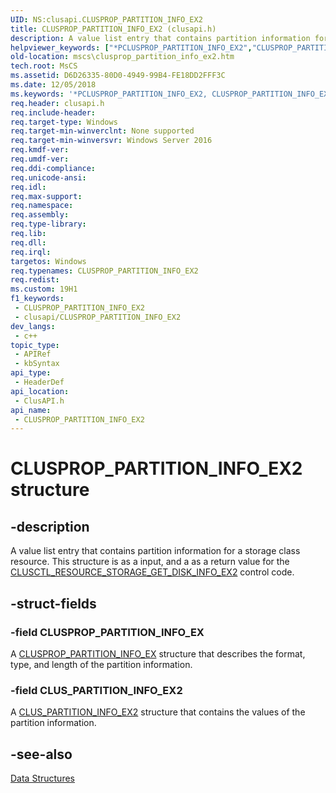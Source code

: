 ```yaml
---
UID: NS:clusapi.CLUSPROP_PARTITION_INFO_EX2
title: CLUSPROP_PARTITION_INFO_EX2 (clusapi.h)
description: A value list entry that contains partition information for a storage class resource. This structure is as a input, and a as a return value for the CLUSCTL_RESOURCE_STORAGE_GET_DISK_INFO_EX2 control code.
helpviewer_keywords: ["*PCLUSPROP_PARTITION_INFO_EX2","CLUSPROP_PARTITION_INFO_EX2","CLUSPROP_PARTITION_INFO_EX2 structure [Failover Cluster]","clusapi/CLUSPROP_PARTITION_INFO_EX2","mscs.clusprop_partition_info_ex2"]
old-location: mscs\clusprop_partition_info_ex2.htm
tech.root: MsCS
ms.assetid: D6D26335-80D0-4949-99B4-FE18DD2FFF3C
ms.date: 12/05/2018
ms.keywords: '*PCLUSPROP_PARTITION_INFO_EX2, CLUSPROP_PARTITION_INFO_EX2, CLUSPROP_PARTITION_INFO_EX2 structure [Failover Cluster], clusapi/CLUSPROP_PARTITION_INFO_EX2, mscs.clusprop_partition_info_ex2'
req.header: clusapi.h
req.include-header: 
req.target-type: Windows
req.target-min-winverclnt: None supported
req.target-min-winversvr: Windows Server 2016
req.kmdf-ver: 
req.umdf-ver: 
req.ddi-compliance: 
req.unicode-ansi: 
req.idl: 
req.max-support: 
req.namespace: 
req.assembly: 
req.type-library: 
req.lib: 
req.dll: 
req.irql: 
targetos: Windows
req.typenames: CLUSPROP_PARTITION_INFO_EX2
req.redist: 
ms.custom: 19H1
f1_keywords:
 - CLUSPROP_PARTITION_INFO_EX2
 - clusapi/CLUSPROP_PARTITION_INFO_EX2
dev_langs:
 - c++
topic_type:
 - APIRef
 - kbSyntax
api_type:
 - HeaderDef
api_location:
 - ClusAPI.h
api_name:
 - CLUSPROP_PARTITION_INFO_EX2
---
```


# CLUSPROP_PARTITION_INFO_EX2 structure


## -description

A value list entry that contains partition information for a storage class resource. This structure is as a input, and a as a return value for the <a href="https://docs.microsoft.com/previous-versions/windows/desktop/mscs/clusctl-resource-storage-get-disk-info-ex2">CLUSCTL_RESOURCE_STORAGE_GET_DISK_INFO_EX2</a> control code.

## -struct-fields

### -field CLUSPROP_PARTITION_INFO_EX

A <a href="https://docs.microsoft.com/previous-versions/windows/desktop/api/clusapi/ns-clusapi-clusprop_partition_info_ex">CLUSPROP_PARTITION_INFO_EX</a> structure that describes the format, 
     type, and length of the partition information.

### -field CLUS_PARTITION_INFO_EX2

A <a href="https://docs.microsoft.com/previous-versions/windows/desktop/api/clusapi/ns-clusapi-clus_partition_info_ex2">CLUS_PARTITION_INFO_EX2</a> structure that contains the values of the partition information.

## -see-also

<a href="https://docs.microsoft.com/previous-versions/windows/desktop/mscs/data-structures">Data Structures</a>

